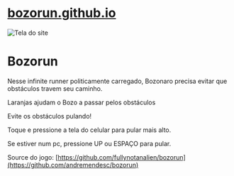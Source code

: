# [bozorun.github.io](http://bozorun.github.io)
![Tela do site](https://raw.githubusercontent.com/fullynotanalien/bozorun/master/assets/images/screen.png)

# Bozorun

Nesse infinite runner politicamente carregado, Bozonaro precisa evitar que obstáculos travem seu caminho.

Laranjas ajudam o Bozo a passar pelos obstáculos

Evite os obstáculos pulando! 

Toque e pressione a tela do celular para pular mais alto.

Se estiver num pc, pressione UP ou ESPAÇO para pular.

Source do jogo: [https://github.com/fullynotanalien/bozorun](https://github.com/andremendesc/bozorun)
